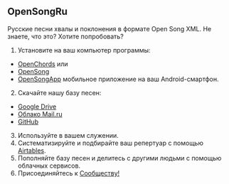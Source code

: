 ## OpenSongRu
Русские песни хвалы и поклонения в формате Open Song XML.
Не знаете, что это? Хотите попробовать?
 1. Установите на ваш компьютер программы:
  * [OpenChords](https://sourceforge.net/projects/openchords/)  или
  * [OpenSong](https://sourceforge.net/projects/opensong/) 
  * [OpenSongApp](https://play.google.com/store/apps/details?id=com.garethevans.church.opensongtablet&hl=ru) мобильное приложение на ваш Android-смартфон.

 2. Скачайте нашу базу песен:
  * [Google Drive](https://drive.google.com/open?id=1K4NR7njvLmjtOn2Ljp7YpigRXDAG-Hb-)
  * [Облако Mail.ru](https://cloud.mail.ru/public/BntW/H7FubED5D) 
  * [GitHub](https://github.com/SergKnyz/OpenSong)
 3. Используйте в вашем служении.
 4. Систематизируйте и подбирайте ваш репертуар с помощью [Airtables](https://airtable.com/shrf59t6LkyvGAQ4R).
 5. Пополняйте базу песен и делитесь с другими людьми с помощью облачных сервисов.
 6. Присоединяйтесь к [Сообществу!](https://vk.com/opensong)
